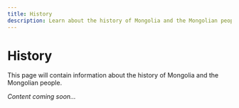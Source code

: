 ```yaml
---
title: History
description: Learn about the history of Mongolia and the Mongolian people
---
```


# History

This page will contain information about the history of Mongolia and the Mongolian people.

*Content coming soon...*